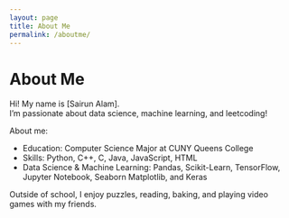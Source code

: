```yaml
---
layout: page
title: About Me
permalink: /aboutme/
---
```


# About Me

Hi! My name is [Sairun Alam].  
I’m passionate about data science, machine learning, and leetcoding!  

About me:
- Education: Computer Science Major at CUNY Queens College  
- Skills: Python, C++, C, Java, JavaScript, HTML
- Data Science & Machine Learning: Pandas, Scikit-Learn, TensorFlow, Jupyter Notebook, Seaborn Matplotlib, and Keras

Outside of school, I enjoy puzzles, reading, baking, and playing video games with my friends.  


